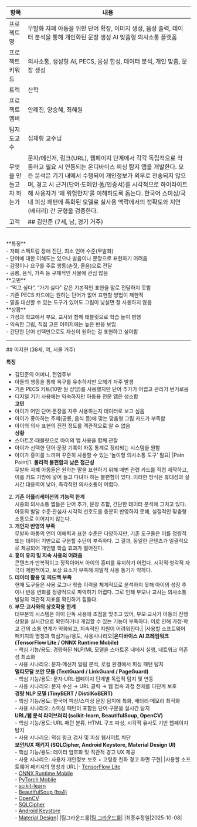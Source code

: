|항목|내용|
|---|---|
|프로젝트명|무발화 자폐 아동을 위한 단어 확장, 이미지 생성, 음성 출력, 데이터 분석을 통해 개인화된 문장 생성 AI 맞춤형 의사소통 플랫폼|
|프로젝트 키워드|의사소통, 생성형 AI, PECS, 음성 합성, 데이터 분석, 개인 맞춤, 문장 생성|
|트랙|산학|
|프로젝트멤버|안례진, 양승혜, 최혜원|
|팀지도교수|심재형 교수님|
|무엇을 만들고자 하는가|문자/메신저, 링크(URL), 웹페이지 단계에서 각각 독립적으로 작동하고 필요 시 연동되는 온디바이스 피싱 탐지 앱을 개발한다. 모든 분석은 기기 내에서 수행되어 개인정보가 외부로 전송되지 않으며, 경고 시 근거(단어·도메인·폼/인증서)를 시각적으로 하이라이트해 사용자가 ‘왜 위험한지’를 이해하도록 돕는다. 한국어 스미싱/국내 피싱 패턴에 특화된 모델로 실사용 맥락에서의 정확도와 지연(배터리) 간 균형을 검증한다.|
|고객|## 김민준 (7세, 남, 경기 거주)
<br>
**특징**<br>
- 자폐 스펙트럼 장애 진단, 최소 언어 수준(무발화)<br>
- 단어에 대한 이해도는 있으나 발음이나 문장으로 표현하기 어려움<br>
- 감정이나 요구를 주로 행동(손짓, 울음)으로 전달<br>
- 공룡, 음식, 가족 등 구체적인 사물에 관심 많음<br>
**고민**<br>
- “먹고 싶다”, “가기 싫다” 같은 기본적인 표현을 말로 전달하지 못함<br>
- 기존 PECS 카드에는 원하는 단어가 없어 표현할 방법이 제한적<br>  
- 말을 대신할 수 있는 도구가 있어도 그림이 낯설면 잘 사용하지 않음 <br>
**상황**<br>
- 가정과 학교에서 부모, 교사와 함께 태블릿으로 학습·놀이 병행<br>
- 익숙한 그림, 직접 고른 이미지에는 높은 반응 보임<br>  
- 간단한 단어 선택만으로도 자신이 원하는 걸 표현하고 싶어함<br>  
<hr>
## 이지현 (38세, 여, 서울 거주)

**특징**<br>
- 김민준의 어머니, 전업주부  
- 아들의 행동을 통해 욕구를 유추하지만 오해가 자주 발생  
- 기존 PECS 키트(10만 원 상당)를 사용했지만 단어 추가가 어렵고 관리가 번거로움  
- 디지털 기기 사용에는 익숙하지만 아동용 전문 앱은 생소함  
**고민**<br>
- 아이가 어떤 단어·문장을 자주 사용하는지 데이터로 보고 싶음  
- 아이가 좋아하는 주제(공룡, 음식 등)에 맞는 맞춤형 그림 카드가 부족함  
- 아이의 의사 표현의 진전 정도를 객관적으로 알 수 없음  
**상황**<br>
- 스마트폰·태블릿으로 아이의 앱 사용을 함께 관찰  
- 아이가 선택한 단어·문장 기록이 자동 통계로 정리되는 시스템을 원함  
- 아이가 흥미를 느끼며 꾸준히 사용할 수 있는 ‘놀이형 의사소통 도구’ 필요|
|Pain Point|1. **물리적 불편함과 낮은 접근성**<br>
무발화 자폐 아동들은 원하는 말을 표현하기 위해 매번 관련 카드를 직접 제작하고, 이를 카드 가방에 넣어 들고 다녀야 하는 불편함이 있다. 이러한 방식은 휴대성과 실시간 대응력이 낮아, 즉각적인 의사소통이 어렵다.<br>
2. **기존 어플리케이션의 기능적 한계**<br>
시중의 의사소통 앱들은 단어 추가, 문장 조합, 간단한 데이터 분석에 그치고 있다. 아동의 발달 수준·관심사·시각적 선호도를 충분히 반영하지 못해, 실질적인 맞춤형 소통으로 이어지지 않는다.<br>
3. **개인차 반영의 부족**<br>
무발화 아동의 언어 이해력과 표현 수준은 다양하지만, 기존 도구들은 이를 정량적 또는 데이터 기반으로 구분할 수단이 부족하다. 그 결과, 동일한 콘텐츠가 일괄적으로 제공되어 개인별 학습 효과가 떨어진다.<br>
4. **흥미 유지 및 지속 사용의 어려움**<br>
콘텐츠가 반복적이고 정적이어서 아이의 흥미를 유지하기 어렵다. 시각적·청각적 자극이 제한적이고, 보상 요소가 부족해 자발적 사용 동기가 약하다.<br>
5. **데이터 활용 및 피드백 부족**<br>
현재 도구들은 사용 로그나 학습 이력을 체계적으로 분석하지 못해 아이의 성장 추이나 반응 변화를 정량적으로 파악하기 어렵다. 그로 인해 부모나 교사는 의사소통 발달의 객관적 지표를 확인하기 힘들다.<br>
6. **부모·교사와의 상호작용 한계**<br>
대부분의 시스템은 아이 단독 사용에 초점을 맞추고 있어, 부모·교사가 아동의 진행 상황을 실시간으로 확인하거나 개입할 수 있는 기능이 부족하다. 이로 인해 가정·학교 간의 소통 연계가 약화되고, 지속적인 지원이 어려워진다.|
|사용할 소프트웨어 패키지의 명칭과 핵심기능/용도, 사용시나리오|**온디바이스 AI 프레임워크 (TensorFlow Lite / ONNX Runtime Mobile)**<br>- 핵심 기능/용도: 경량화된 NLP/ML 모델을 스마트폰 내에서 실행, 네트워크 의존성 최소화<br>- 사용 시나리오: 문자·메신저 알림 분석, 로컬 환경에서 피싱 패턴 탐지<br>**멀티모달 보안 모듈 (TextGuard / LinkGuard / PageGuard)**<br>- 핵심 기능/용도: 문자·URL·웹페이지 단계별 독립적 탐지 및 연동<br>- 사용 시나리오: 문자 수신 → URL 클릭 → 웹 접속 과정 전체를 다단계 보호<br>**경량 NLP 모델 (TinyBERT / DistilKoBERT)**<br>- 핵심 기능/용도: 한국어 피싱/스미싱 문장 탐지에 특화, 배터리·메모리 최적화<br>- 사용 시나리오: 스미싱 패턴이 포함된 단어·구문을 실시간 탐지<br>**URL/웹 분석 라이브러리 (scikit-learn, BeautifulSoup, OpenCV)**<br>- 핵심 기능/용도: URL 패턴 분류, HTML 구조 파싱, 시각적 유사도 기반 웹페이지 탐지<br>- 사용 시나리오: 의심 링크 검사 및 피싱 웹사이트 차단<br>**보안/UX 패키지 (SQLCipher, Android Keystore, Material Design UI)**<br>- 핵심 기능/용도: 데이터 암호화 및 직관적 경고 UX 제공<br>- 사용 시나리오: 사용자 개인정보 보호 + 고령층 친화 경고 화면 구현|
|사용할 소프트웨어 패키지의 명칭과 URL|- [TensorFlow Lite](https://www.tensorflow.org/lite)<br>- [ONNX Runtime Mobile](https://onnxruntime.ai)<br>- [PyTorch Mobile](https://pytorch.org/mobile/home/)<br>- [scikit-learn](https://scikit-learn.org)<br>- [BeautifulSoup (bs4)](https://www.crummy.com/software/BeautifulSoup/)<br>- [OpenCV](https://opencv.org)<br>- [SQLCipher](https://www.zetetic.net/sqlcipher/)<br>- [Android Keystore](https://developer.android.com/training/articles/keystore)<br>- [Material Design](https://m3.material.io)|
|팀그라운드룰|[팀 그라운드룰](https://github.com/hyewonchoi-cs/it_is_possible/blob/main/GROUNDRULE.md)|
|최종수정일|2025-10-08|

